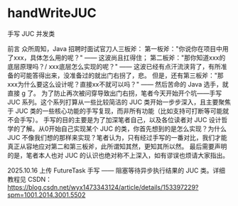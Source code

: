# handWriteJUC
手写 JUC 并发类

前言
众所周知，Java 招聘时面试官刀人三板斧：
第一板斧："你说你在项目中用了xxx，具体怎么用的呢？" —— 这波尚且扛得住；
第二板斧："那你知道xxx的底层原理吗？/ xxx底层怎么实现的呢？" —— 这波已经有点汗流浃背了，有所准备的可能答得出来，没准备过的就出门右拐了，悲。
但是，还有第三板斧："那xxx为什么要这么设计呢？直接xx不就可以吗？"
—— 然后苦命的 Java 选手，就直接 g 了。
为了防止再次被问穿导致出门右拐，笔者今天开始开个坑——手写 JUC 系列。这个系列打算从一些比较简洁的 JUC 类开始一步步深入，且主要聚焦于 JUC 类的一些核心功能的手写复现，而非所有功能（比如支持可打断等可能就不会手写）。
手写的目的主要是为了加深笔者自己，以及各位读者对 JUC 设计哲学的了解。从0开始自己实现某个 JUC 的类，你首先想到的是怎么实现？为什么 JUC 不像我们想的那样来实现？笔者认为，只有经过手写的一番对比，我们才能真正从容地应对第二和第三板斧，此所谓知其然，更知其所以然。
最后需要声明的是，笔者本人也对 JUC 的认识也绝对称不上深入，如有谬误也烦请大家指出。 

2025.10.16 上传 FutureTask 手写 —— 阻塞等待异步执行结果的 JUC 类。详细教程见 CSDN：https://blog.csdn.net/wyx1473343124/article/details/153397229?spm=1001.2014.3001.5502
